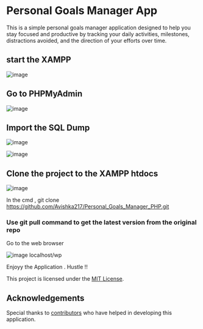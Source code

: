 # Personal Goals Manager App

This is a simple personal goals manager application designed to help you stay focused and productive by tracking your daily activities, milestones, distractions avoided, and the direction of your efforts over time.


## start the XAMPP
![image](https://github.com/Avishka217/Personal_Goals_Manager_PHP/assets/62095876/38f77a85-74d9-4370-87a1-1f34546c415b)

## Go to PHPMyAdmin
![image](https://github.com/Avishka217/Personal_Goals_Manager_PHP/assets/62095876/294700c6-0213-4164-8930-3c7a0aec5b1f)

## Import the SQL Dump
![image](https://github.com/Avishka217/Personal_Goals_Manager_PHP/assets/62095876/0510d450-58df-4ba2-b785-e64e24e49292)

![image](https://github.com/Avishka217/Personal_Goals_Manager_PHP/assets/62095876/f54291f3-2dd8-4cda-9886-0a9919c6c690)

## Clone the project to the XAMPP htdocs
![image](https://github.com/Avishka217/Personal_Goals_Manager_PHP/assets/62095876/b3fed842-fd0c-4a44-bc32-a067df808494)

In the cmd , 
git clone https://github.com/Avishka217/Personal_Goals_Manager_PHP.git

### Use git pull command to get the latest version from the original repo

Go to the web browser 

![image](https://github.com/Avishka217/Personal_Goals_Manager_PHP/assets/62095876/7ab305ba-c099-4bd1-9adb-41ce9c12d19d)
localhost/wp

Enjoyy the Application . Hustle !! 


This project is licensed under the [MIT License](LICENSE).

## Acknowledgements

Special thanks to [contributors](CONTRIBUTORS.md) who have helped in developing this application.
